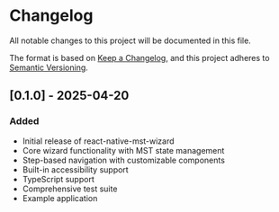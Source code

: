 # Changelog

All notable changes to this project will be documented in this file.

The format is based on [Keep a Changelog](https://keepachangelog.com/en/1.0.0/),
and this project adheres to [Semantic Versioning](https://semver.org/spec/v2.0.0.html).

## [0.1.0] - 2025-04-20

### Added
- Initial release of react-native-mst-wizard
- Core wizard functionality with MST state management
- Step-based navigation with customizable components
- Built-in accessibility support
- TypeScript support
- Comprehensive test suite
- Example application
